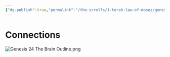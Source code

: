 ```yaml
---
{"dg-publish":true,"permalink":"/the-scrolls/1-torah-law-of-moses/genesis-24/","tags":["#Genesis24","#Torah"]}
---
```



# Connections

![Genesis 24 The Brain Outline.png](/img/user/Assets/attachments/Genesis%2024%20The%20Brain%20Outline.png)